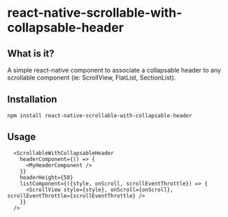 # react-native-scrollable-with-collapsable-header
## What is it?
A simple react-native component to associate a collapsable header to any scrollable component (ie: ScrollView, FlatList, SectionList).

## Installation
`npm install react-native-scrollable-with-collapsable-header`

## Usage
```
  <ScrollableWithCollapsableHeader 
    headerComponent={() => {
      <MyHeaderComponent />
    }}
    headerHeight={50}
    listComponent={({style, onScroll, scrollEventThrottle}) => {
      <ScrollView style={style}, onScroll={onScroll}, scrollEventThrottle={scrollEventThrottle} />
    }}
  />
```
